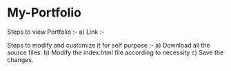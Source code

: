 # My-Portfolio

Steps to view Portfolio :-
a) Link :- 

Steps to modify and customize it for self purpose :-
a) Download all the source files.
b) Modify the index.html file according to necessity
c) Save the changes.
